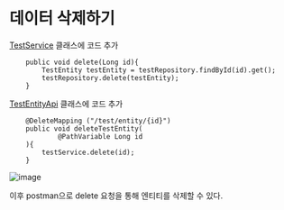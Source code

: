 # 데이터 삭제하기
[TestService](https://github.com/skcy1515/Study-Record/blob/main/Spring/%EC%A5%AC%EC%A5%AC%EC%99%80%20%ED%95%A8%EA%BB%98%20%ED%95%98%EB%A3%A8%EB%A7%8C%EC%97%90%20%EC%8B%9C%EC%9E%91%ED%95%98%EB%8A%94%20%EB%B0%B1%EC%97%94%EB%93%9C/review/src/main/java/com/example/review/service/TestService.java) 클래스에 코드 추가
```
    public void delete(Long id){
        TestEntity testEntity = testRepository.findById(id).get();
        testRepository.delete(testEntity);
    }
```

[TestEntityApi](https://github.com/skcy1515/Study-Record/blob/main/Spring/%EC%A5%AC%EC%A5%AC%EC%99%80%20%ED%95%A8%EA%BB%98%20%ED%95%98%EB%A3%A8%EB%A7%8C%EC%97%90%20%EC%8B%9C%EC%9E%91%ED%95%98%EB%8A%94%20%EB%B0%B1%EC%97%94%EB%93%9C/review/src/main/java/com/example/review/api/TestEntityApi.java) 클래스에 코드 추가
```
    @DeleteMapping ("/test/entity/{id}")
    public void deleteTestEntity(
            @PathVariable Long id
    ){
        testService.delete(id);
    }
```

![image](https://github.com/user-attachments/assets/fa0cdef1-fba9-4a5f-9147-d9a8dc0771de)

이후 postman으로 delete 요청을 통해 엔티티를 삭제할 수 있다.
